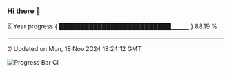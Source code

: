 ### Hi there 👋

⏳ Year progress { ██████████████████████████▁▁▁▁ } 88.19 %

---

⏰ Updated on Mon, 18 Nov 2024 18:24:12 GMT

![Progress Bar CI](https://github.com/liununu/liununu/workflows/Progress%20Bar%20CI/badge.svg)
